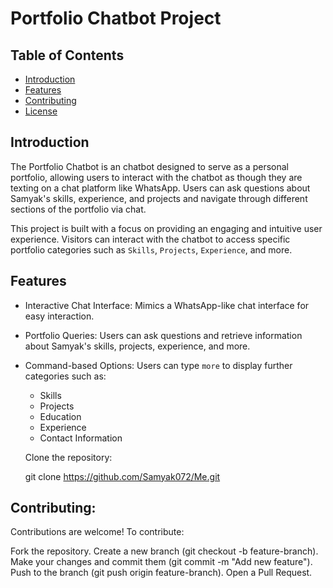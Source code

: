 # Portfolio Chatbot Project

## Table of Contents

- [Introduction](#introduction)
- [Features](#features)
- [Contributing](#contributing)
- [License](#license)

## Introduction

The Portfolio Chatbot is an chatbot designed to serve as a personal portfolio, allowing users to interact with the chatbot as though they are texting on a chat platform like WhatsApp. Users can ask questions about Samyak's skills, experience, and projects and navigate through different sections of the portfolio via chat.

This project is built with a focus on providing an engaging and intuitive user experience. Visitors can interact with the chatbot to access specific portfolio categories such as `Skills`, `Projects`, `Experience`, and more.

## Features

- Interactive Chat Interface: Mimics a WhatsApp-like chat interface for easy interaction.
- Portfolio Queries: Users can ask questions and retrieve information about Samyak's skills, projects, experience, and more.
- Command-based Options: Users can type `more` to display further categories such as:
  - Skills
  - Projects
  - Education
  - Experience
  - Contact Information

  Clone the repository:

  git clone https://github.com/Samyak072/Me.git

## Contributing:

Contributions are welcome! To contribute:

Fork the repository.
Create a new branch (git checkout -b feature-branch).
Make your changes and commit them (git commit -m "Add new feature").
Push to the branch (git push origin feature-branch).
Open a Pull Request.
